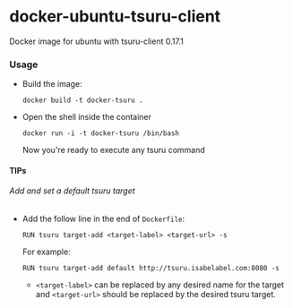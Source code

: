 # docker-ubuntu-tsuru-client
Docker image for ubuntu with tsuru-client 0.17.1

### Usage
- Build the image:

   `docker build -t docker-tsuru .`
   
- Open the shell inside the container
  
  `docker run -i -t docker-tsuru /bin/bash`

  Now you're ready to execute any tsuru command
  
#### TIPs

###### Add and set a default tsuru target

  - Add the follow line in the end of `Dockerfile`:
    
    `RUN tsuru target-add <target-label> <target-url> -s`
    
    For example:
    
    `RUN tsuru target-add default http://tsuru.isabelabel.com:8080 -s`

    - `<target-label>` can be replaced by any desired name for the target and `<target-url>` should be replaced by the desired tsuru target.

